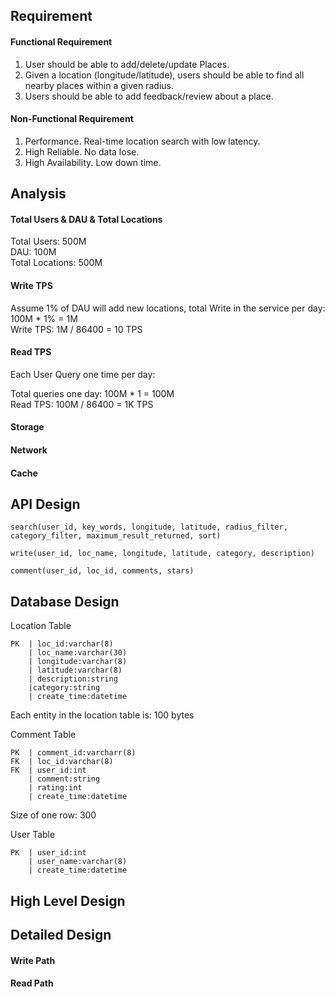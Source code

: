 

## Requirement

#### Functional Requirement
1. User should be able to add/delete/update Places.
2. Given a location (longitude/latitude), users should be able to find all nearby places within a given radius.
3. Users should be able to add feedback/review about a place.

#### Non-Functional Requirement
1. Performance. Real-time location search with low latency.
2. High Reliable. No data lose.
3. High Availability. Low down time.

## Analysis

#### Total Users & DAU & Total Locations

Total Users: 500M  
DAU: 100M  
Total Locations:  500M

#### Write TPS

Assume 1% of DAU will add new locations, total Write in the service per day:  
100M * 1% = 1M  
Write TPS: 1M / 86400 = 10 TPS

#### Read TPS
Each User Query one time per day:

Total queries one day: 100M * 1 = 100M  
Read TPS: 100M / 86400 = 1K TPS

#### Storage


#### Network

#### Cache

## API Design

```
search(user_id, key_words, longitude, latitude, radius_filter, category_filter, maximum_result_returned, sort)
```

```
write(user_id, loc_name, longitude, latitude, category, description)
```

```
comment(user_id, loc_id, comments, stars)
```

## Database Design

Location Table
```
PK  | loc_id:varchar(8)
    | loc_name:varchar(30)
    | longitude:varchar(8)
    | latitude:varchar(8)
    | description:string
    |category:string
    | create_time:datetime
```

Each entity in the location table is: 100 bytes

Comment Table
```
PK  | comment_id:varcharr(8)
FK  | loc_id:varchar(8)
FK  | user_id:int
    | comment:string
    | rating:int
    | create_time:datetime
```

Size of one row: 300

User Table
```
PK  | user_id:int
    | user_name:varchar(8)
    | create_time:datetime
```

## High Level Design

## Detailed Design

#### Write Path

#### Read Path
